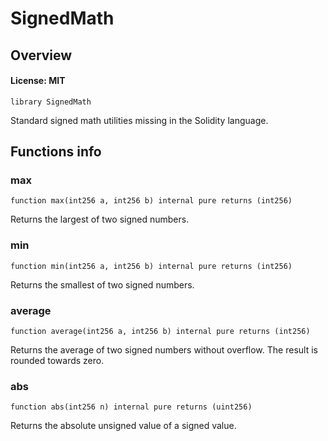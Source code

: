 # SignedMath

## Overview

#### License: MIT

```solidity
library SignedMath
```

Standard signed math utilities missing in the Solidity language.
## Functions info

### max

```solidity
function max(int256 a, int256 b) internal pure returns (int256)
```

Returns the largest of two signed numbers.
### min

```solidity
function min(int256 a, int256 b) internal pure returns (int256)
```

Returns the smallest of two signed numbers.
### average

```solidity
function average(int256 a, int256 b) internal pure returns (int256)
```

Returns the average of two signed numbers without overflow.
The result is rounded towards zero.
### abs

```solidity
function abs(int256 n) internal pure returns (uint256)
```

Returns the absolute unsigned value of a signed value.